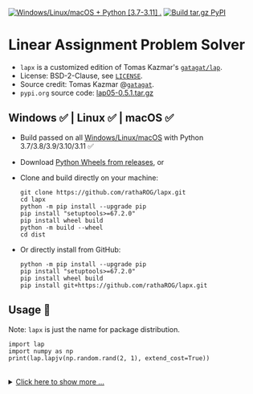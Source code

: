 [![Windows/Linux/macOS + Python [3.7-3.11] .](https://github.com/rathaROG/lapx/actions/workflows/build_all.yaml/badge.svg)](https://github.com/rathaROG/lapx/actions/workflows/build_all.yaml)
[![Build `tar.gz` PyPI](https://github.com/rathaROG/lapx/actions/workflows/build_pypi.yaml/badge.svg)](https://github.com/rathaROG/lapx/actions/workflows/build_pypi.yaml)

# Linear Assignment Problem Solver

* `lapx` is a customized edition of Tomas Kazmar's [`gatagat/lap`](https://github.com/gatagat/lap).
* License: BSD-2-Clause, see [`LICENSE`](LICENSE).
* Source credit: Tomas Kazmar @[`gatagat`](https://github.com/gatagat).
* `pypi.org` source code: [lap05-0.5.1.tar.gz](https://files.pythonhosted.org/packages/05/71/5531017a60f5028c87ce34514f2b55d35a2999f6c6e587d1f56e6ee78b10/lap05-0.5.1.tar.gz)


## Windows ✅ | Linux ✅ | macOS ✅

* Build passed on all [Windows/Linux/macOS](https://github.com/rathaROG/lapx/actions/workflows/build_all.yaml) with Python 3.7/3.8/3.9/3.10/3.11 ✅

* Download [Python Wheels from releases](https://github.com/rathaROG/lapx/releases), or

* Clone and build directly on your machine:

  ```
  git clone https://github.com/rathaROG/lapx.git
  cd lapx
  python -m pip install --upgrade pip
  pip install "setuptools>=67.2.0"
  pip install wheel build
  python -m build --wheel
  cd dist
  ```

* Or directly install from GitHub:

  ```
  python -m pip install --upgrade pip
  pip install "setuptools>=67.2.0"
  pip install wheel build
  pip install git+https://github.com/rathaROG/lapx.git
  ```

## Usage 🧪

Note: `lapx` is just the name for package distribution.

```
import lap
import numpy as np
print(lap.lapjv(np.random.rand(2, 1), extend_cost=True))
```

<br />

<details><summary><ins>Click here to show more ...</ins></summary>

<br />

lap: Linear Assignment Problem solver
=====================================

**lap** is a [linear assignment
problem](https://en.wikipedia.org/wiki/Assignment_problem) solver using
Jonker-Volgenant algorithm for dense (LAPJV [1]) or sparse (LAPMOD [2])
matrices.

Both algorithms are implemented from scratch based solely on the papers [1,2]
and the public domain Pascal implementation provided by A. Volgenant [3].

In my tests the LAPMOD implementation seems to be faster than the LAPJV
implementation for matrices with a side of more than ~5000 and with less than
50% finite coefficients.

[1] R. Jonker and A. Volgenant, "A Shortest Augmenting Path Algorithm for Dense
and Sparse Linear Assignment Problems", Computing 38, 325-340 (1987)<br>
[2] A. Volgenant, "Linear and Semi-Assignment Problems: A Core Oriented
Approach", Computer Ops Res. 23, 917-932 (1996)<br>
[3] http://www.assignmentproblems.com/LAPJV.htm


### Usage

```
cost, x, y = lap.lapjv(C)
```

The function `lapjv(C)` returns the assignment cost (`cost`) and two arrays, `x, y`. If cost matrix `C` has shape N x M, then `x` is a size-N array specifying to which column is row is assigned, and `y` is a size-M array specifying to which row each column is assigned. For example, an output of `x = [1, 0]` indicates that row 0 is assigned to column 1 and row 1 is assigned to column 0. Similarly, an output of `x = [2, 1, 0]` indicates that row 0 is assigned to column 2, row 1 is assigned to column 1, and row 2 is assigned to column 0.

Note that this function *does not* return the assignment matrix (as done by scipy's [`linear_sum_assignment`](https://docs.scipy.org/doc/scipy-0.18.1/reference/generated/scipy.optimize.linear_sum_assignment.html) and lapsolver's [`solve dense`](https://github.com/cheind/py-lapsolver)). The assignment matrix can be constructed from `x` as follows:
```
A = np.zeros((N, M))
for i in range(N):
    A[i, x[i]] = 1
```
Equivalently, we could construct the assignment matrix from `y`:
```
A = np.zeros((N, M))
for j in range(M):
    A[y[j], j] = 1
```

Finally, note that the outputs are redundant: we can construct `x` from `y`, and vise versa:
```
x = [np.where(y == i)[0][0] for i in range(N)]
y = [np.where(x == j)[0][0] for j in range(M)]
```

</details>
